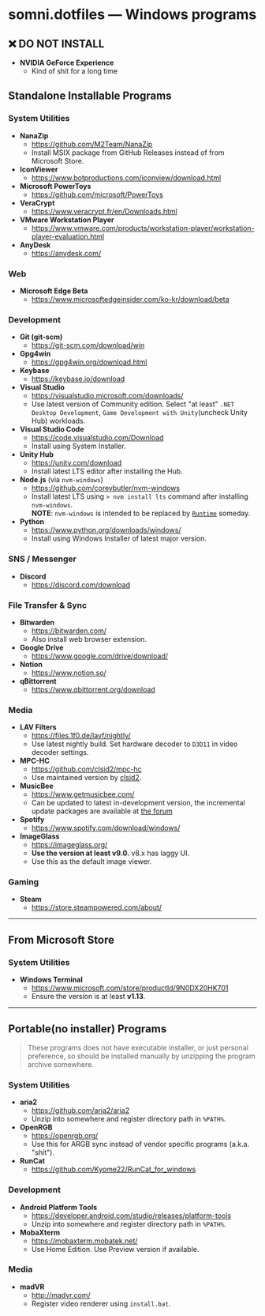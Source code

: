 somni.dotfiles ― Windows programs
=================================

## ❌ DO NOT INSTALL
- **NVIDIA GeForce Experience**
  - Kind of shit for a long time

## Standalone Installable Programs
### System Utilities
- **NanaZip**
  - https://github.com/M2Team/NanaZip
  - Install MSIX package from GitHub Releases instead of from Microsoft Store.
- **IconViewer**
  - https://www.botproductions.com/iconview/download.html
- **Microsoft PowerToys**
  - https://github.com/microsoft/PowerToys
- **VeraCrypt**
  - https://www.veracrypt.fr/en/Downloads.html
- **VMware Workstation Player**
  - https://www.vmware.com/products/workstation-player/workstation-player-evaluation.html
- **AnyDesk**
  - https://anydesk.com/

### Web
- **Microsoft Edge Beta**
  - https://www.microsoftedgeinsider.com/ko-kr/download/beta

### Development
- **Git (git-scm)**
  - https://git-scm.com/download/win
- **Gpg4win**
  - https://gpg4win.org/download.html
- **Keybase**
  - https://keybase.io/download
- **Visual Studio**
  - https://visualstudio.microsoft.com/downloads/
  - Use latest version of Community edition. Select "at least" `.NET Desktop Development`, `Game Development with Unity`(uncheck Unity Hub) workloads.
- **Visual Studio Code**
  - https://code.visualstudio.com/Download
  - Install using System Installer.
- **Unity Hub**
  - https://unity.com/download
  - Install latest LTS editor after installing the Hub.
- **Node.js** (via `nvm-windows`)
  - https://github.com/coreybutler/nvm-windows
  - Install latest LTS using `> nvm install lts` command after installing `nvm-windows`.<br/>**NOTE**: `nvm-windows` is intended to be replaced by [`Runtime`](https://github.com/coreybutler/nvm-windows/wiki/Runtime) someday.
- **Python**
  - https://www.python.org/downloads/windows/
  - Install using Windows Installer of latest major version.

### SNS / Messenger
- **Discord**
  - https://discord.com/download

### File Transfer & Sync
- **Bitwarden**
  - https://bitwarden.com/
  - Also install web browser extension.
- **Google Drive**
  - https://www.google.com/drive/download/
- **Notion**
  - https://www.notion.so/
- **qBittorrent**
  - https://www.qbittorrent.org/download

### Media
- **LAV Filters**
  - https://files.1f0.de/lavf/nightly/
  - Use latest nightly build. Set hardware decoder to `D3D11` in video decoder settings.
- **MPC-HC**
  - https://github.com/clsid2/mpc-hc
  - Use maintained version by [clsid2](https://github.com/clsid2).
- **MusicBee**
  - https://www.getmusicbee.com/
  - Can be updated to latest in-development version, the incremental update packages are available at [the forum](https://getmusicbee.com/forum/index.php?board=6.0)
- **Spotify**
  - https://www.spotify.com/download/windows/
- **ImageGlass**
  - https://imageglass.org/
  - **Use the version at least v9.0.** v8.x has laggy UI.
  - Use this as the default image viewer.

### Gaming
- **Steam**
  - https://store.steampowered.com/about/

---

## From Microsoft Store
### System Utilities
- **Windows Terminal**
  - https://www.microsoft.com/store/productId/9N0DX20HK701
  - Ensure the version is at least **v1.13**.

---

## Portable(no installer) Programs
> These programs does not have executable installer, or just personal preference, so should be installed manually by unzipping the program archive somewhere.

### System Utilities
- **aria2**
  - https://github.com/aria2/aria2
  - Unzip into somewhere and register directory path in `%PATH%`.
- **OpenRGB**
  - https://openrgb.org/
  - Use this for ARGB sync instead of vendor specific programs (a.k.a. "shit").
- **RunCat**
  - https://github.com/Kyome22/RunCat_for_windows

### Development
- **Android Platform Tools**
  - https://developer.android.com/studio/releases/platform-tools
  - Unzip into somewhere and register directory path in `%PATH%`.
- **MobaXterm**
  - https://mobaxterm.mobatek.net/
  - Use Home Edition. Use Preview version if available.

### Media
- **madVR**
  - http://madvr.com/
  - Register video renderer using `install.bat`.
